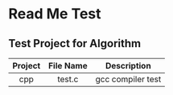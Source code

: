 # Read Me Test

<H2> Test Project for Algorithm </H2>

|Project|File Name|Description|
|:-------:|:---------:|:-----------:|
|cpp|test.c|gcc compiler test|

